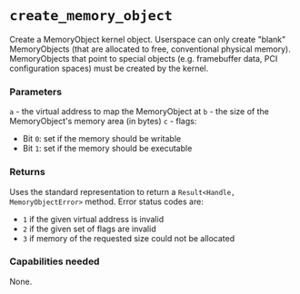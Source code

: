# `create_memory_object`
Create a MemoryObject kernel object. Userspace can only create "blank" MemoryObjects (that are allocated to free,
conventional physical memory). MemoryObjects that point to special objects (e.g. framebuffer data, PCI
configuration spaces) must be created by the kernel.

### Parameters
`a` - the virtual address to map the MemoryObject at
`b` - the size of the MemoryObject's memory area (in bytes)
`c` - flags:
  - Bit `0`: set if the memory should be writable
  - Bit `1`: set if the memory should be executable

### Returns
Uses the standard representation to return a `Result<Handle, MemoryObjectError>` method. Error status
codes are:
- `1` if the given virtual address is invalid
- `2` if the given set of flags are invalid
- `3` if memory of the requested size could not be allocated

### Capabilities needed
None.
